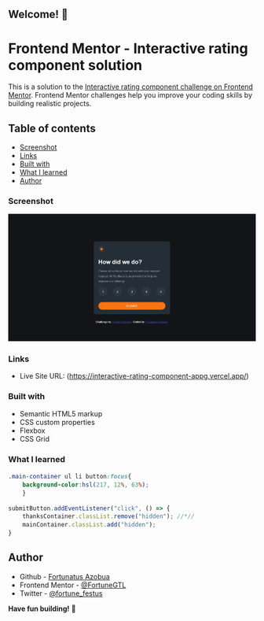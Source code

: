 ## Welcome! 👋


# Frontend Mentor - Interactive rating component solution

This is a solution to the [Interactive rating component challenge on Frontend Mentor](https://www.frontendmentor.io/challenges/interactive-rating-component-koxpeBUmI). Frontend Mentor challenges help you improve your coding skills by building realistic projects. 

## Table of contents

- [Screenshot](#screenshot)
- [Links](#links)
- [Built with](#built-with)
- [What I learned](#what-i-learned)
- [Author](#author)

### Screenshot

![](./screenshot.png)


### Links


- Live Site URL: (https://interactive-rating-component-appg.vercel.app/)


### Built with

- Semantic HTML5 markup
- CSS custom properties
- Flexbox
- CSS Grid


### What I learned

```css
.main-container ul li button:focus{
    background-color:hsl(217, 12%, 63%);
    }
```

```js
submitButton.addEventListener("click", () => {
    thanksContainer.classList.remove("hidden"); //*//
    mainContainer.classList.add("hidden"); 
}
```
## Author

- Github - [Fortunatus Azobua](https://www.github.com/FortuneGTL)
- Frontend Mentor - [@FortuneGTL](https://www.frontendmentor.io/profile/FortuneGTL)
- Twitter - [@fortune_festus](https://www.twitter.com/fortune_festus)

**Have fun building!** 🚀
